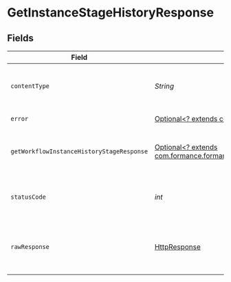 # GetInstanceStageHistoryResponse


## Fields

| Field                                                                                                                                                                 | Type                                                                                                                                                                  | Required                                                                                                                                                              | Description                                                                                                                                                           |
| --------------------------------------------------------------------------------------------------------------------------------------------------------------------- | --------------------------------------------------------------------------------------------------------------------------------------------------------------------- | --------------------------------------------------------------------------------------------------------------------------------------------------------------------- | --------------------------------------------------------------------------------------------------------------------------------------------------------------------- |
| `contentType`                                                                                                                                                         | *String*                                                                                                                                                              | :heavy_check_mark:                                                                                                                                                    | HTTP response content type for this operation                                                                                                                         |
| `error`                                                                                                                                                               | [Optional<? extends com.formance.formance_sdk.models.shared.Error>](../../models/shared/Error.md)                                                                     | :heavy_minus_sign:                                                                                                                                                    | General error                                                                                                                                                         |
| `getWorkflowInstanceHistoryStageResponse`                                                                                                                             | [Optional<? extends com.formance.formance_sdk.models.shared.GetWorkflowInstanceHistoryStageResponse>](../../models/shared/GetWorkflowInstanceHistoryStageResponse.md) | :heavy_minus_sign:                                                                                                                                                    | The workflow instance stage history                                                                                                                                   |
| `statusCode`                                                                                                                                                          | *int*                                                                                                                                                                 | :heavy_check_mark:                                                                                                                                                    | HTTP response status code for this operation                                                                                                                          |
| `rawResponse`                                                                                                                                                         | [HttpResponse<InputStream>](https://docs.oracle.com/en/java/javase/11/docs/api/java.net.http/java/net/http/HttpResponse.html)                                         | :heavy_check_mark:                                                                                                                                                    | Raw HTTP response; suitable for custom response parsing                                                                                                               |